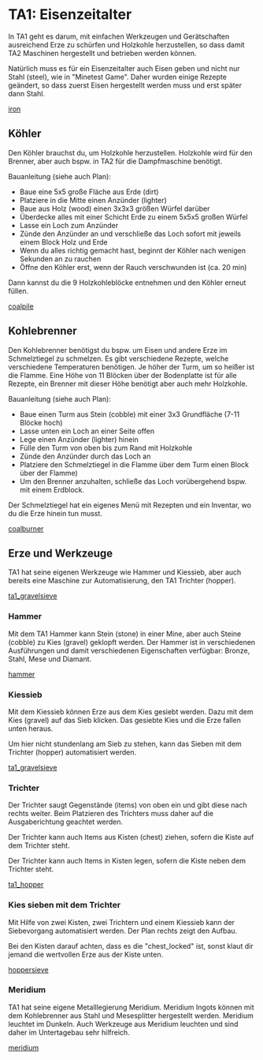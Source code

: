 # TA1: Eisenzeitalter

In TA1 geht es darum, mit einfachen Werkzeugen und Gerätschaften ausreichend Erze zu schürfen und Holzkohle herzustellen, so dass damit TA2 Maschinen hergestellt und betrieben werden können.

Natürlich muss es für ein Eisenzeitalter auch Eisen geben und nicht nur Stahl (steel), wie in "Minetest Game". Daher wurden einige Rezepte geändert, so dass zuerst Eisen hergestellt werden muss und erst später dann Stahl.

[iron](/image/)

## Köhler

Den Köhler brauchst du, um Holzkohle herzustellen. Holzkohle wird für den Brenner, aber auch bspw. in TA2 für die Dampfmaschine benötigt.

Bauanleitung (siehe auch Plan):

- Baue eine 5x5 große Fläche aus Erde (dirt)
- Platziere in die Mitte einen Anzünder (lighter)
- Baue aus Holz (wood) einen 3x3x3 größen Würfel darüber
- Überdecke alles mit einer Schicht Erde zu einem 5x5x5 großen Würfel
- Lasse ein Loch zum Anzünder
- Zünde den Anzünder an und verschließe das Loch sofort mit jeweils einem Block Holz und Erde
- Wenn du alles richtig gemacht hast, beginnt der Köhler nach wenigen Sekunden an zu rauchen
- Öffne den Köhler erst, wenn der Rauch verschwunden ist (ca. 20 min)

Dann kannst du die 9 Holzkohleblöcke entnehmen und den Köhler erneut füllen.

[coalpile](/plan/)

## Kohlebrenner

Den Kohlebrenner benötigst du bspw. um Eisen und andere Erze im Schmelztiegel zu schmelzen. Es gibt verschiedene Rezepte, welche verschiedene Temperaturen benötigen. Je höher der Turm, um so heißer ist die Flamme. Eine Höhe von 11 Blöcken über der Bodenplatte ist für alle Rezepte, ein Brenner mit dieser Höhe benötigt aber auch mehr Holzkohle.

Bauanleitung (siehe auch Plan):

* Baue einen Turm aus Stein (cobble) mit einer 3x3 Grundfläche (7-11 Blöcke hoch)
* Lasse unten ein Loch an einer Seite offen
* Lege einen Anzünder (lighter) hinein
* Fülle den Turm von oben bis zum Rand mit Holzkohle
* Zünde den Anzünder durch das Loch an
* Platziere den Schmelztiegel in die Flamme über dem Turm
  einen Block über der Flamme)
* Um den Brenner anzuhalten, schließe das Loch vorübergehend bspw. mit einem Erdblock.

Der Schmelztiegel hat ein eigenes Menü mit Rezepten und ein Inventar, wo du die Erze hinein tun musst.

[coalburner](/plan/)

## Erze und Werkzeuge

TA1 hat seine eigenen Werkzeuge wie Hammer und Kiessieb, aber auch bereits eine Maschine zur Automatisierung, den TA1 Trichter (hopper).

[ta1_gravelsieve](/image/)

### Hammer

Mit dem TA1 Hammer kann Stein (stone) in einer Mine, aber auch Steine (cobble) zu Kies (gravel) geklopft werden. Der Hammer ist in verschiedenen Ausführungen und damit verschiedenen Eigenschaften verfügbar: Bronze, Stahl, Mese und Diamant.

[hammer](/image/)

### Kiessieb

Mit dem Kiessieb können Erze aus dem Kies gesiebt werden. Dazu mit dem Kies (gravel) auf das Sieb klicken. Das gesiebte Kies und die Erze fallen unten heraus.

Um hier nicht stundenlang am Sieb zu stehen, kann das Sieben mit dem Trichter (hopper) automatisiert werden.

[ta1_gravelsieve](/image/)

### Trichter

Der Trichter saugt Gegenstände (items) von oben ein und gibt diese nach rechts weiter. Beim Platzieren des Trichters muss daher auf die Ausgaberichtung geachtet werden.

Der Trichter kann auch Items aus Kisten (chest) ziehen, sofern die Kiste auf dem Trichter steht. 

Der Trichter kann auch Items in Kisten legen, sofern die Kiste neben dem Trichter steht.

[ta1_hopper](/image/)

### Kies sieben mit dem Trichter

Mit Hilfe von zwei Kisten, zwei Trichtern und einem Kiessieb kann der Siebevorgang automatisiert werden. Der Plan rechts zeigt den Aufbau.

Bei den Kisten darauf achten, dass es die "chest_locked" ist, sonst klaut dir jemand die wertvollen Erze aus der Kiste unten.

[hoppersieve](/plan/)

### Meridium

TA1 hat seine eigene Metalllegierung Meridium. Meridium Ingots können mit dem Kohlebrenner aus Stahl und Mesesplitter hergestellt werden. Meridium leuchtet im Dunkeln. Auch Werkzeuge aus Meridium leuchten und sind daher im Untertagebau sehr hilfreich.

[meridium](/image/)